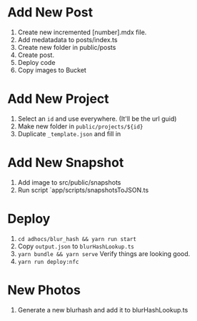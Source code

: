 # Add New Post

1. Create new incremented [number].mdx file. 
1. Add medatadata to posts/index.ts
1. Create new folder in public/posts
1. Create post.
1. Deploy code
1. Copy images to Bucket

# Add New Project

1. Select an `id` and use everywhere. (It'll be the url guid)
1. Make new folder in `public/projects/${id}`
1. Duplicate `_template.json` and fill in

# Add New Snapshot

1. Add image to src/public/snapshots
1. Run script `app/scripts/snapshotsToJSON.ts

# Deploy

1. `cd adhocs/blur_hash && yarn run start`
2. Copy `output.json` to `blurHashLookup.ts`
3. `yarn bundle && yarn serve` Verify things are looking good.
4. `yarn run deploy:nfc`

# New Photos

1. Generate a new blurhash and add it to blurHashLookup.ts



